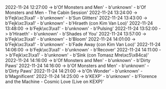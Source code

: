 2022-11-24 12:27:00 -> b'Of Monsters and Men' - b'unknown' - b'Of Monsters and Men - The Cabin Session'
2022-11-24 13:24:00 -> b'Fejk\xc3\xa1' - b'unknown' - b'Sun Glitters'
2022-11-24 13:43:00 -> b'Fejk\xc3\xa1' - b'unknown' - b'Hiraeth (con Kim Van Loo)'
2022-11-24 13:48:00 -> b'Fejk\xc3\xa1' - b'unknown' - b'Pulsing'
2022-11-24 13:52:00 -> b'Hiraeth' - b'unknown' - b'Shades of You'
2022-11-24 13:57:00 -> b'Fejk\xc3\xa1' - b'unknown' - b'Bloom'
2022-11-24 14:01:00 -> b'Fejk\xc3\xa1' - b'unknown' - b'Fade Away (con Kim Van Loo)'
2022-11-24 14:06:00 -> b'Fejk\xc3\xa1' - b'unknown' - b'Recover'
2022-11-24 14:11:00 -> b'Fejk\xc3\xa1' - b'unknown' - b'Sink (con Tomasz Mre\xc5\x84ca)'
2022-11-24 14:16:00 -> b'Of Monsters and Men' - b'unknown' - b'Dirty Paws'
2022-11-24 14:16:00 -> b'Of Monsters and Men' - b'unknown' - b'Dirty Paws'
2022-11-24 14:21:00 -> b'Oh Wonder' - b'unknown' - b'Magnificent'
2022-11-24 14:25:00 -> b'KEXP' - b'unknown' - b'Florence and the Machine - Cosmic Love (Live on KEXP)'
